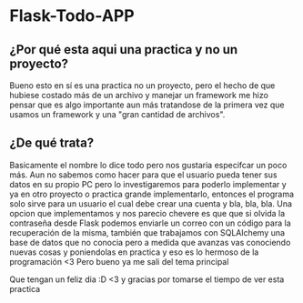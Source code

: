 # Flask-Todo-APP

## ¿Por qué esta aqui una practica y no un proyecto?
Bueno esto en sí es una practica no un proyecto, pero el hecho de que hubiese costado más de un archivo y manejar un framework me hizo pensar que es algo importante aun más tratandose de la primera vez que usamos un framework y una "gran cantidad de archivos".

## ¿De qué trata?
Basicamente el nombre lo dice todo pero nos gustaria especifcar un poco más. Aun no sabemos como hacer para que el usuario pueda tener sus datos en su propio PC
pero lo investigaremos para poderlo implementar y ya en otro proyecto o practica grande implementarlo, entonces el programa solo sirve para un usuario el cual debe
crear una cuenta y bla, bla, bla. Una opcion que implementamos y nos parecio chevere es que que si olvida la contraseña desde Flask podemos enviarle un correo con un código para la recuperación de la misma, también que trabajamos con SQLAlchemy una base de datos que no conocia pero a medida que avanzas vas conociendo nuevas cosas
y poniendolas en practica y eso es lo hermoso de la programación <3 Pero bueno ya me sali del tema principal

Que tengan un feliz dia :D <3 y gracias por tomarse el tiempo de ver esta practica
